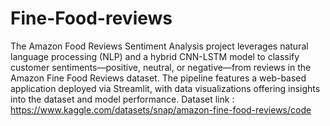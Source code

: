 # Fine-Food-reviews
The Amazon Food Reviews Sentiment Analysis project leverages natural language processing (NLP) and a hybrid CNN-LSTM model to classify customer sentiments—positive, neutral, or negative—from reviews in the Amazon Fine Food Reviews dataset. The pipeline features a web-based application deployed via Streamlit, with data visualizations offering insights into the dataset and model performance.
Dataset link : https://www.kaggle.com/datasets/snap/amazon-fine-food-reviews/code
